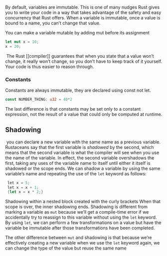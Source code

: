 By default, variables are immutable. This is one of many nudges Rust gives you to write your code in a way that takes advantage of the safety and easy concurrency that Rust offers.
When a variable is immutable, once a value is bound to a name, you can’t change that value.

You can make a variable mutable by adding mut before its assignment
```rust
let mut x = 10;
x = 20;
```

 The Rust [[compiler]] guarantees that when you state that a value won’t change, it really won’t change, so you don’t have to keep track of it yourself. Your code is thus easier to reason through.

### Constants
Constants are always immutable, they are declared using const not let.
```rust
const NUMBER_THING: u32 = 40*2
```
The last difference is that constants may be set only to a constant expression, not the result of a value that could only be computed at runtime.

## Shadowing
 you can declare a new variable with the same name as a previous variable. Rustaceans say that the first variable is _shadowed_ by the second, which means that the second variable is what the compiler will see when you use the name of the variable. In effect, the second variable overshadows the first, taking any uses of the variable name to itself until either it itself is shadowed or the scope ends. We can shadow a variable by using the same variable’s name and repeating the use of the `let` keyword as follows:
```rust
 let x = 5; 
 let x = x + 1;
 {let x = x * 2;}
```
Shadowing within a nested block created with the curly brackets When that scope is over, the inner shadowing ends.
Shadowing is different from marking a variable as `mut` because we’ll get a compile-time error if we accidentally try to reassign to this variable without using the `let` keyword. By using `let`, we can perform a few transformations on a value but have the variable be immutable after those transformations have been completed.

The other difference between `mut` and shadowing is that because we’re effectively creating a new variable when we use the `let` keyword again, we can change the type of the value but reuse the same name